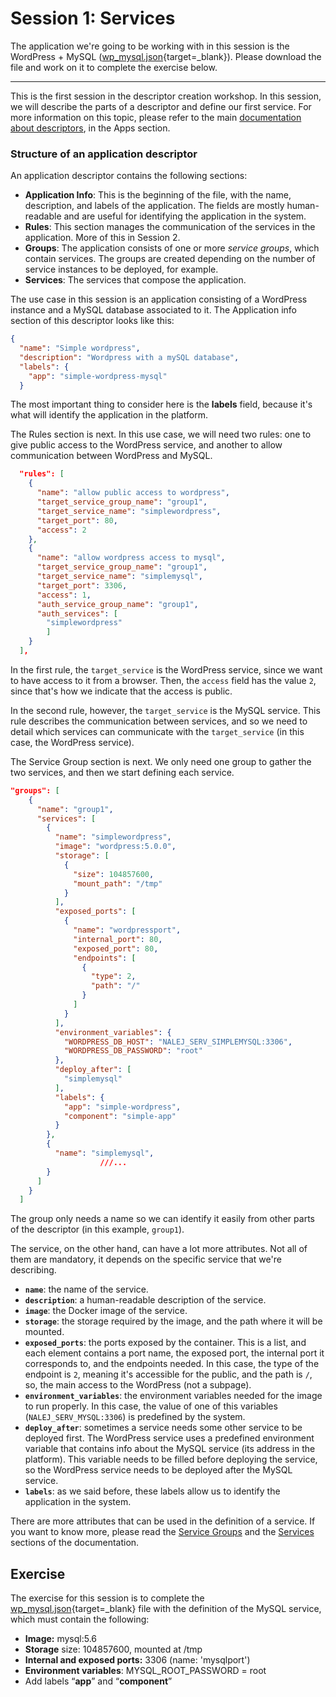 # Session 1: Services

The application we're going to be working with in this session is the WordPress + MySQL ([wp_mysql.json](https://github.com/nalej/docs/blob/master/docs/courses/desc101-files/desc101-wordpress-mysql.json){target=_blank}). Please download the file and work on it to complete the exercise below.

------

This is the first session in the descriptor creation workshop. In this session, we will describe the parts of a descriptor and define our first service. For more information on this topic, please refer to the main [documentation about descriptors](../cli/applications/app_descriptors.md), in the Apps section.

### Structure of an application descriptor

An application descriptor contains the following sections:

- **Application Info**: This is the beginning of the file, with the name, description, and labels of the application. The fields are mostly human-readable and are useful for identifying the application in the system.
- **Rules**: This section manages the communication of the services in the application. More of this in Session 2. 
- **Groups**: The application consists of one or more *service groups*, which contain services. The groups are created depending on the number of service instances to be deployed, for example.
- **Services**: The services that compose the application.

The use case in this session is an application consisting of a WordPress instance and a MySQL database associated to it. The Application info section of this descriptor looks like this:

```json
{
  "name": "Simple wordpress",
  "description": "Wordpress with a mySQL database",
  "labels": {
    "app": "simple-wordpress-mysql"
  }
```

The most important thing to consider here is the **labels** field, because it's what will identify the application in the platform.

The Rules section is next. In this use case, we will need two rules: one to give public access to the WordPress service, and another to allow communication between WordPress and MySQL.

```json
  "rules": [
    {
      "name": "allow public access to wordpress",
      "target_service_group_name": "group1",
      "target_service_name": "simplewordpress",
      "target_port": 80,
      "access": 2
    },
    {
      "name": "allow wordpress access to mysql",
      "target_service_group_name": "group1",
      "target_service_name": "simplemysql",
      "target_port": 3306,
      "access": 1,
      "auth_service_group_name": "group1",
      "auth_services": [
        "simplewordpress"
        ]
    }
  ],
```

In the first rule, the `target_service` is the WordPress service, since we want to have access to it from a browser. Then, the `access` field has the value `2`, since that's how we indicate that the access is public.

In the second rule, however, the `target_service` is the MySQL service. This rule describes the communication between services, and so we need to detail which services can communicate with the `target_service` (in this case, the WordPress service).

The Service Group section is next. We only need one group to gather the two services, and then we start defining each service. 

```json
"groups": [
    {
      "name": "group1",
      "services": [
        {
          "name": "simplewordpress",
          "image": "wordpress:5.0.0",
          "storage": [
            {
              "size": 104857600,
              "mount_path": "/tmp"
            }
          ],
          "exposed_ports": [
            {
              "name": "wordpressport",
              "internal_port": 80,
              "exposed_port": 80,
              "endpoints": [
                {
                  "type": 2,
                  "path": "/"
                }
              ]
            }
          ],
          "environment_variables": {
            "WORDPRESS_DB_HOST": "NALEJ_SERV_SIMPLEMYSQL:3306",
            "WORDPRESS_DB_PASSWORD": "root"
          },
          "deploy_after": [
            "simplemysql"
          ],
          "labels": {
            "app": "simple-wordpress",
            "component": "simple-app"
          }
        },
        {
          "name": "simplemysql",
 					///...
        }
      ]
    }
  ]
```

The group only needs a name so we can identify it easily from other parts of the descriptor (in this example, `group1`).

The service, on the other hand, can have a lot more attributes. Not all of them are mandatory, it depends on the specific service that we're describing.

- **`name`**: the name of the service.
- **`description`**: a human-readable description of the service.
- **`image`**: the Docker image of the service.
- **`storage`**: the storage required by the image, and the path where it will be mounted.
- **`exposed_ports`**: the ports exposed by the container. This is a list, and each element contains a port name, the exposed port, the internal port it corresponds to, and the endpoints needed. In this case, the type of the endpoint is `2`, meaning it's accessible for the public, and the path is `/`, so, the main access to the WordPress (not a subpage).
- **`environment_variables`**: the environment variables needed for the image to run properly. In this case, the value of one of this variables (`NALEJ_SERV_MYSQL:3306`) is predefined by the system. 
- **`deploy_after`**: sometimes a service needs some other service to be deployed first. The WordPress service uses a predefined environment variable that contains info about the MySQL service (its address in the platform). This variable needs to be filled before deploying the service, so the WordPress service needs to be deployed after the MySQL service.
- **`labels`**: as we said before, these labels allow us to identify the application in the system.

There are more attributes that can be used in the definition of a service. If you want to know more, please read the [Service Groups](../cli/applications/app_descriptors.md#service-groups) and the [Services](../cli/applications/app_descriptors.md#services) sections of the documentation.

## Exercise

The exercise for this session is to complete the [wp_mysql.json](https://github.com/nalej/docs/blob/master/docs/courses/desc101-files/desc101-wordpress-mysql.json){target=_blank} file with the definition of the MySQL service, which must contain the following:

- **Image:** mysql:5.6
- **Storage** size: 104857600, mounted at /tmp
- **Internal and exposed ports:** 3306 (name: 'mysqlport')
- **Environment variables**: MYSQL_ROOT_PASSWORD = root
- Add labels “**app**” and “**component**”